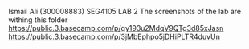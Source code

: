 Ismail Ali (300008883) 
SEG4105 LAB 2 
The screenshots of the lab are withing this folder 
https://public.3.basecamp.com/p/gy193u2MdqV9QTg3d85xJasn
https://public.3.basecamp.com/p/3jMbEphpo5jDHiPLTR4duvUn
